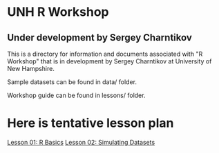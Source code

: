 # UNH R Workshop

## Under development by Sergey Charntikov

This is a directory for information and documents associated with "R Workshop" that is in development by Sergey Charntikov at University of New Hampshire.  

Sample datasets can be found in data/ folder. 

Workshop guide can be found in lessons/ folder. 

# Here is tentative lesson plan

<a href="lessons/01-R-basics.html">Lesson 01: R Basics</a>
<a href="lessons/02-R-simulating-datasets.html">Lesson 02: Simulating Datasets</a>